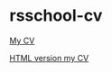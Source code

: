 # rsschool-cv
[My CV](https://Eremeow138.github.io/rsschool-cv/cv)

[HTML version my CV](https://Eremeow138.github.io/rsschool-cv/)
